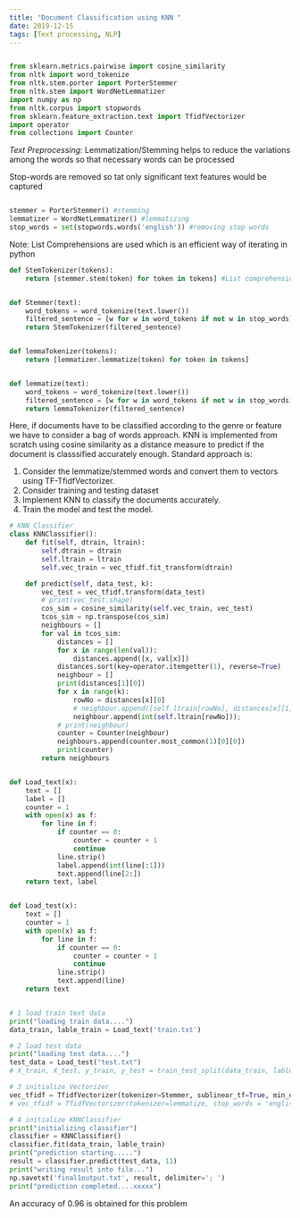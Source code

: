 ```yaml
---
title: "Document Classification using KNN "
date: 2019-12-15
tags: [Text processing, NLP]
---
```



```python

from sklearn.metrics.pairwise import cosine_similarity
from nltk import word_tokenize
from nltk.stem.porter import PorterStemmer
from nltk.stem import WordNetLemmatizer
import numpy as np
from nltk.corpus import stopwords
from sklearn.feature_extraction.text import TfidfVectorizer
import operator
from collections import Counter
```
*Text Preprocessing:*
Lemmatization/Stemming helps to reduce the variations among the words so that necessary words can be processed

Stop-words are removed so tat only significant text features would be captured
```python

stemmer = PorterStemmer() #stemming
lemmatizer = WordNetLemmatizer() #lemmatizing
stop_words = set(stopwords.words('english')) #removing stop words
```
Note: List Comprehensions are used which is an efficient way of iterating in python
```python
def StemTokenizer(tokens):
    return [stemmer.stem(token) for token in tokens] #List comprehensions


def Stemmer(text):
    word_tokens = word_tokenize(text.lower())
    filtered_sentence = [w for w in word_tokens if not w in stop_words]
    return StemTokenizer(filtered_sentence)


def lemmaTokenizer(tokens):
    return [lemmatizer.lemmatize(token) for token in tokens]


def lemmatize(text):
    word_tokens = word_tokenize(text.lower())
    filtered_sentence = [w for w in word_tokens if not w in stop_words]
    return lemmaTokenizer(filtered_sentence)
```

Here, if documents have to be classified according to the genre or feature we have to consider a bag of words approach.
KNN is implemented from scratch using cosine similarity as a distance measure to predict if the document is classsified accurately enough.
Standard approach is:
1) Consider the lemmatize/stemmed words and convert them to vectors using TF-TfidfVectorizer.
2) Consider training and testing dataset
3) Implement KNN to classify the documents accurately.
4) Train the model and test the model.


```python
# KNN Classifier
class KNNClassifier():
    def fit(self, dtrain, ltrain):
        self.dtrain = dtrain
        self.ltrain = ltrain
        self.vec_train = vec_tfidf.fit_transform(dtrain)

    def predict(self, data_test, k):
        vec_test = vec_tfidf.transform(data_test)
        # print(vec_test.shape)
        cos_sim = cosine_similarity(self.vec_train, vec_test)
        tcos_sim = np.transpose(cos_sim)
        neighbours = []
        for val in tcos_sim:
            distances = []
            for x in range(len(val)):
                distances.append([x, val[x]])
            distances.sort(key=operator.itemgetter(1), reverse=True)
            neighbour = []
            print(distances[1][0])
            for x in range(k):
                rowNo = distances[x][0]
                # neighbour.append([self.ltrain[rowNo], distances[x][1] ])
                neighbour.append(int(self.ltrain[rowNo]));
            # print(neighbour)
            counter = Counter(neighbour)
            neighbours.append(counter.most_common(1)[0][0])
            print(counter)
        return neighbours


def Load_text(x):
    text = []
    label = []
    counter = 1
    with open(x) as f:
        for line in f:
            if counter == 0:
                counter = counter + 1
                continue
            line.strip()
            label.append(int(line[:1]))
            text.append(line[2:])
    return text, label


def Load_test(x):
    text = []
    counter = 1
    with open(x) as f:
        for line in f:
            if counter == 0:
                counter = counter + 1
                continue
            line.strip()
            text.append(line)
    return text


# 1 load train text data
print("loading train data....")
data_train, lable_train = Load_text('train.txt')

# 2 load test data
print("loading test data....")
test_data = Load_test("test.txt")
# X_train, X_test, y_train, y_test = train_test_split(data_train, lable_train, test_size=0.2)

# 3 initialize Vectorizer
vec_tfidf = TfidfVectorizer(tokenizer=Stemmer, sublinear_tf=True, min_df=0.005, stop_words='english')
# vec_tfidf = TfidfVectorizer(tokenizer=lemmatize, stop_words = 'english' )

# 4 initialize KNNClassifier
print("initializing classifier")
classifier = KNNClassifier()
classifier.fit(data_train, lable_train)
print("prediction starting.....")
result = classifier.predict(test_data, 11)
print("writing result into file...")
np.savetxt('final1output.txt', result, delimiter='; ')
print("prediction completed....xxxxx")
```
An accuracy of 0.96 is obtained for this problem
